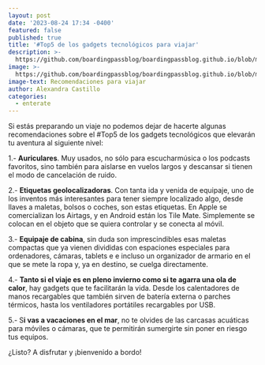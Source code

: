 ```yaml
---
layout: post
date: '2023-08-24 17:34 -0400'
featured: false
published: true
title: '#Top5 de los gadgets tecnológicos para viajar'
description: >-
  https://github.com/boardingpassblog/boardingpassblog.github.io/blob/main/assets/images/maleta_bp.jpg?raw=true
image: >-
  https://github.com/boardingpassblog/boardingpassblog.github.io/blob/main/assets/images/maleta_bp.jpg?raw=true
image-text: Recomendaciones para viajar
author: Alexandra Castillo
categories:
  - enterate
---
```

Si estás preparando un viaje no podemos dejar de hacerte algunas recomendaciones sobre el #Top5 de los gadgets tecnológicos que elevarán tu aventura al siguiente nivel: 

1.- **Auriculares**. Muy usados, no sólo para escucharmúsica o los podcasts favoritos, sino también para aislarse en vuelos largos y descansar si tienen el modo de cancelación de ruido. 

2.- **Etiquetas geolocalizadoras**. Con tanta ida y venida de equipaje, uno de los inventos más interesantes para tener siempre localizado algo, desde llaves a maletas, bolsos o coches, son estas etiquetas. En Apple se comercializan los Airtags, y en Android están los Tile Mate. Simplemente se colocan en el objeto que se quiera controlar y se conecta al móvil. 

3.- **Equipaje de cabina**, sin duda son imprescindibles esas maletas compactas que ya vienen divididas con espaciones especiales para ordenadores, cámaras, tablets e e incluso un organizador de armario en el que se mete la ropa y, ya en destino, se cuelga directamente. 

4.- **Tanto si el viaje es en pleno invierno como si te agarra una ola de calor**, hay gadgets que te facilitarán la vida. Desde los calentadores de manos recargables que también sirven de batería externa o parches térmicos, hasta los ventiladores portátiles recargables por USB. 

5.- S**i vas a vacaciones en el mar**, no te olvides de las carcasas acuáticas para  móviles o cámaras, que te permitirán sumergirte sin poner en riesgo tus equipos.  

¿Listo? A disfrutar y ¡bienvenido a bordo!
